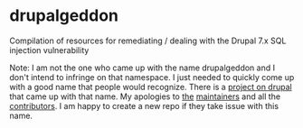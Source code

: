 drupalgeddon
============

Compilation of resources for remediating / dealing with the Drupal 7.x SQL injection vulnerability

Note: I am not the one who came up with the name drupalgeddon and I don't intend to infringe on that namespace.
I just needed to quickly come up with a good name that people would recognize.
There is a [project on drupal](https://www.drupal.org/project/drupalgeddon) that came up with that name.
My apologies to [the](https://www.drupal.org/u/xurizaemon) [maintainers](https://www.drupal.org/u/fluxsauce) and all the [contributors](https://www.drupal.org/node/2359843/committers).
I am happy to create a new repo if they take issue with this name.
